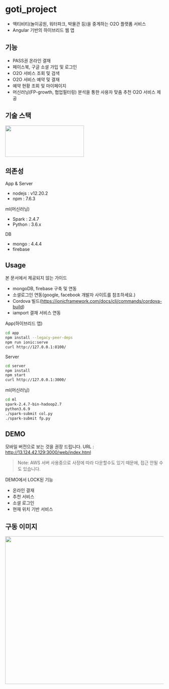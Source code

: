 # goti_project
- 액티비티(놀이공원, 워터파크, 박물관 등)을 중계하는 O2O 플랫폼 서비스
- Angular 기반의 하이브리드 웹 앱

## 기능
- PASS권 온라인 결재
- 페이스북, 구글 소셜 가입 및 로그인
- O2O 서비스 조회 및 검색
- O2O 서비스 예약 및 결재
- 예약 현황 조회 및 마이페이지
- 머신러닝(FP-growth, 협업필터링) 분석을 통한 사용자 맞춤 추천 O2O 서비스 제공

## 기술 스택
<img src="https://user-images.githubusercontent.com/28975774/112632465-80535a80-8e7b-11eb-864f-787b902b5048.png"  width="250" height="100">

## 의존성
App & Server
- nodejs : v12.20.2
- npm : 7.6.3

ml(머신러닝)
- Spark : 2.4.7
- Python : 3.6.x

DB
- mongo : 4.4.4
- firebase

## Usage
본 문서에서 제공되지 않는 가이드
- mongoDB, firebase 구축 및 연동
- 소셜로그인 연동(google, facebook 개발자 사이트를 참조하세요.)
- Cordova 빌드(https://ionicframework.com/docs/cli/commands/cordova-build)
- iamport 결재 서비스 연동

App(하이브리드 앱)
```sh
cd app
npm install --legacy-peer-deps
npm run ionic:serve
curl http://127.0.0.1:8100/
```

Server
```sh
cd server
npm install
npm start
curl http://127.0.0.1:3000/
```

ml(머신러닝)
```sh
cd ml
spark-2.4.7-bin-hadoop2.7
python3.6.9
./spark-submit col.py
./spark-submit fp.py
```

## DEMO
모바일 버전으로 보는 것을 권장 드립니다.
URL : http://13.124.42.129:3000/web/index.html
> Note: AWS 서버 사용중으로 사정에 따라 다운할수도 있기 때문에, 접근 안될 수도 있습니다.

DEMO에서 LOCK된 기능
- 온라인 결재
- 추천 서비스
- 소셜 로그인
- 현재 위치 기반 서비스

## 구동 이미지
<img src="https://user-images.githubusercontent.com/28975774/112716941-cb797600-8f2c-11eb-8e93-03f65a46b8e4.png"  width="800" height="470">





